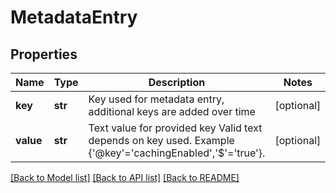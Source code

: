 # MetadataEntry

## Properties
Name | Type | Description | Notes
------------ | ------------- | ------------- | -------------
**key** | **str** | Key used for metadata entry, additional keys are added over time | [optional] 
**value** | **str** | Text value for provided key Valid text depends on key used. Example  {&#x27;@key&#x27;&#x3D;&#x27;cachingEnabled&#x27;,&#x27;$&#x27;&#x3D;&#x27;true&#x27;}. | [optional] 

[[Back to Model list]](../README.md#documentation-for-models) [[Back to API list]](../README.md#documentation-for-api-endpoints) [[Back to README]](../README.md)

